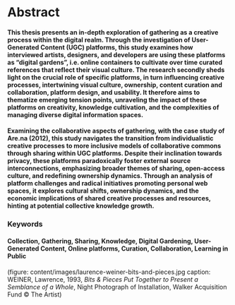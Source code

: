 # Abstract

#### This thesis presents an in-depth exploration of gathering as a creative process within the digital realm. Through the investigation of User-Generated Content (UGC) platforms, this study examines how interviewed artists, designers, and developers are using these platforms as “digital gardens”, i.e. online containers to cultivate over time curated references that reflect their visual culture. The research secondly sheds light on the crucial role of specific platforms, in turn influencing creative processes, intertwining visual culture, ownership, content curation and collaboration, platform design, and usability. It therefore aims to thematize emerging tension points, unraveling the impact of these platforms on creativity, knowledge cultivation, and the complexities of managing diverse digital information spaces.


#### Examining the collaborative aspects of gathering, with the case study of <span class="arena">Are.na</span> (2012), this study navigates the transition from individualistic creative processes to more inclusive models of collaborative commons through sharing within UGC platforms. Despite their inclination towards privacy, these platforms paradoxically foster external source interconnections, emphasizing broader themes of sharing, open-access culture, and redefining ownership dynamics. Through an analysis of platform challenges and radical initiatives promoting personal web spaces, it explores cultural shifts, ownership dynamics, and the economic implications of shared creative processes and resources, hinting at potential collective knowledge growth.

### Keywords

#### Collection, Gathering, Sharing, Knowledge, Digital Gardening, User-Generated Content, Online platforms, Curation, Collaboration, Learning in Public

(figure: content/images/laurence-weiner-bits-and-pieces.jpg caption: WEINER, Lawrence, 1993, *Bits & Pieces Put Together to Present a Semblance of a Whole*, Night Photograph of Installation, Walker Acquisition Fund © The Artist)